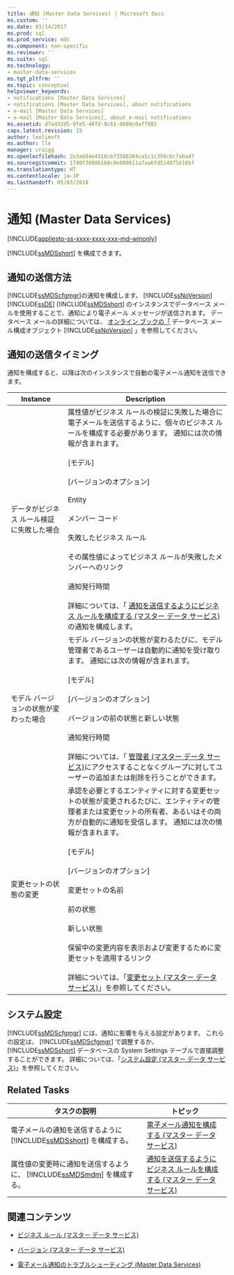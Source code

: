 ```yaml
---
title: 通知 (Master Data Services) | Microsoft Docs
ms.custom: ''
ms.date: 03/14/2017
ms.prod: sql
ms.prod_service: mds
ms.component: non-specific
ms.reviewer: ''
ms.suite: sql
ms.technology:
- master-data-services
ms.tgt_pltfrm: ''
ms.topic: conceptual
helpviewer_keywords:
- notifications [Master Data Services]
- notifications [Master Data Services], about notifications
- e-mail [Master Data Services]
- e-mail [Master Data Services], about e-mail notifications
ms.assetid: d7ad32d5-9fe5-48fd-8c61-0b00c0aff082
caps.latest.revision: 15
author: leolimsft
ms.author: lle
manager: craigg
ms.openlocfilehash: 2e3add4e4316cbf3568384ca5c1c356cbc7aba47
ms.sourcegitcommit: 1740f3090b168c0e809611a7aa6fd514075616bf
ms.translationtype: HT
ms.contentlocale: ja-JP
ms.lasthandoff: 05/03/2018
---
```

# <a name="notifications-master-data-services"></a>通知 (Master Data Services)

[!INCLUDE[appliesto-ss-xxxx-xxxx-xxx-md-winonly](../includes/appliesto-ss-xxxx-xxxx-xxx-md-winonly.md)]

  [!INCLUDE[ssMDSshort](../includes/ssmdsshort-md.md)] を構成できます。  
  
## <a name="how-notifications-are-sent"></a>通知の送信方法  
 [!INCLUDE[ssMDScfgmgr](../includes/ssmdscfgmgr-md.md)]の通知を構成します。 [!INCLUDE[ssNoVersion](../includes/ssnoversion-md.md)] [!INCLUDE[ssDE](../includes/ssde-md.md)]  [!INCLUDE[ssMDSshort](../includes/ssmdsshort-md.md)] のインスタンスでデータベース メールを使用することで、通知により電子メール メッセージが送信されます。 データベース メールの詳細については、 [オンライン ブックの「](../relational-databases/database-mail/database-mail-configuration-objects.md) データベース メール構成オブジェクト [!INCLUDE[ssNoVersion](../includes/ssnoversion-md.md)] 」を参照してください。  
  
## <a name="when-notifications-are-sent"></a>通知の送信タイミング  
 通知を構成すると、以降は次のインスタンスで自動の電子メール通知を送信できます。  
  
|Instance|Description|  
|--------------|-----------------|  
|データがビジネス ルール検証に失敗した場合|属性値がビジネス ルールの検証に失敗した場合に電子メールを送信するように、個々のビジネス ルールを構成する必要があります。 通知には次の情報が含まれます。<br /><br /> [モデル]<br /><br /> [バージョンのオプション]<br /><br /> Entity<br /><br /> メンバー コード<br /><br /> 失敗したビジネス ルール<br /><br /> その属性値によってビジネス ルールが失敗したメンバーへのリンク<br /><br /> 通知発行時間<br /><br /> 詳細については、「 [通知を送信するようにビジネス ルールを構成する (マスター データ サービス)](../master-data-services/configure-business-rules-to-send-notifications-master-data-services.md)の通知を構成します。|  
|モデル バージョンの状態が変わった場合|モデル バージョンの状態が変わるたびに、モデル管理者であるユーザーは自動的に通知を受け取ります。 通知には次の情報が含まれます。<br /><br /> [モデル]<br /><br /> [バージョンのオプション]<br /><br /> バージョンの前の状態と新しい状態<br /><br /> 通知発行時間<br /><br /> 詳細については、「 [管理者 (マスター データ サービス)](../master-data-services/administrators-master-data-services.md)にアクセスすることなくグループに対してユーザーの追加または削除を行うことができます。|  
|変更セットの状態の変更|承認を必要とするエンティティに対する変更セットの状態が変更されるたびに、エンティティの管理者または変更セットの所有者、あるいはその両方が自動的に通知を受信します。 通知には次の情報が含まれます。<br /><br /> [モデル]<br /><br /> [バージョンのオプション]<br /><br /> 変更セットの名前<br /><br /> 前の状態<br /><br /> 新しい状態<br /><br /> 保留中の変更内容を表示および変更するために変更セットを適用するリンク<br /><br /> 詳細については、「[変更セット (マスター データ サービス)](../master-data-services/changesets-master-data-services.md)」を参照してください。|  
  
## <a name="system-settings"></a>システム設定  
 [!INCLUDE[ssMDScfgmgr](../includes/ssmdscfgmgr-md.md)] には、通知に影響を与える設定があります。 これらの設定は、 [!INCLUDE[ssMDScfgmgr](../includes/ssmdscfgmgr-md.md)] で調整するか、 [!INCLUDE[ssMDSshort](../includes/ssmdsshort-md.md)] データベースの System Settings テーブルで直接調整することができます。 詳細については、「[システム設定 &#40;マスター データ サービス&#41;](../master-data-services/system-settings-master-data-services.md)」を参照してください。  
  
## <a name="related-tasks"></a>Related Tasks  
  
|タスクの説明|トピック|  
|----------------------|-----------|  
|電子メールの通知を送信するように [!INCLUDE[ssMDSshort](../includes/ssmdsshort-md.md)] を構成する。|[電子メール通知を構成する (マスター データ サービス)](../master-data-services/configure-email-notifications-master-data-services.md)|  
|属性値の変更時に通知を送信するように、 [!INCLUDE[ssMDSmdm](../includes/ssmdsmdm-md.md)] を構成する。|[通知を送信するようにビジネス ルールを構成する (マスター データ サービス)](../master-data-services/configure-business-rules-to-send-notifications-master-data-services.md)|  
  
## <a name="related-content"></a>関連コンテンツ  
  
-   [ビジネス ルール (マスター データ サービス)](../master-data-services/business-rules-master-data-services.md)  
  
-   [バージョン (マスター データ サービス)](../master-data-services/versions-master-data-services.md)  
  
-   [電子メール通知のトラブルシューティング (Master Data Services)](http://social.technet.microsoft.com/wiki/contents/articles/troubleshooting-email-notifications-master-data-services.aspx)  
  
  
